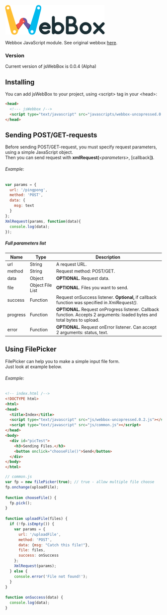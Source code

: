 <img src="https://raw.githubusercontent.com/hypersasha/npm-webbox/master/example/css/imgs/wb_logo.png" width="320"/>

Webbox JavaScript module. See original webbox [here](https://github.com/hypersasha/npm-webbox).

### Version
Current version of jsWebBox is 0.0.4 (Alpha)

## Installing
You can add jsWebBox to your project, using \<script> tag in your \<head>:

```HTML
<head>
  <!--- jsWebbox /-->
  <script type="text/javascript" src="javascripts/webbox-uncopressed.0.4.js"></script>
</head>
```

## Sending POST/GET-requests
Before sending POST/GET-request, you must specify request parameters, using a simple JavaScript object.  
Then you can send request with **xmlRequest(**_\<parameters>_, [callback]**)**.

###### Example:
```JavaScript
var params = {
  url: '/pingpong',
  method: 'POST',
  data: {
    msg: text
  }
};
XmlRequest(params, function(data){
  console.log(data);
});
```

##### Full parameters list
| Name | Type | Description |
| --- | --- | --- |
| url | String | A request URL. |
| method | String | Request method: POST/GET. |
| data | Object | **OPTIONAL.** Request data. |
| file | Object File List | **OPTIONAL**. Files you want to send. |
| success | Function | Request onSuccess listener. **Optional,** if callback function was specified in _XmlRequest()._ |
| progress | Function | **OPTIONAL.** Request onProgress listener. Callback function. Accepts 2 arguments: loaded bytes and total bytes to upload. |
| error | Function | **OPTIONAL.** Request onError listener. Can accept 2 arguments: status, text. |

## Using FilePicker
FilePicker can help you to make a simple input file form.  
Just look at example below.

###### Example:
```HTML
<!-- index.html /-->
<!DOCTYPE html>
<html>
<head>
  <title>Index</title>
  <script type="text/javascript" src="js/webbox-uncopressed.0.2.js"></script>
  <script type="text/javascript" src="js/common.js"></script>
</head>
<body>
  <div id="picTest">
    <h3>Sending Files.</h3>
    <button onclick="chooseFile()">Send</button>
  </div>
</body>
</html>
```
```JavaScript
// common.js
var fp = new filePicker(true); // true - allow multiple file choose
fp.onchange(uploadFile);

function chooseFile() {
  fp.pick();
}

function uploadFile(files) {
  if (!fp.isEmpty()) {
    var params = {
      url: '/uploadFile',
      method: 'POST',
      data: {msg: "Catch this file!"},
      file: files,
      success: onSuccess
    };
    XmlRequest(params);
  } else {
    console.error('File not found!');
  }
}

function onSuccess(data) {
  console.log(data);
}
```
